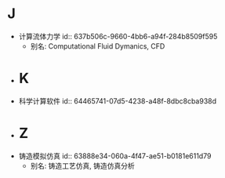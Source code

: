 # J
- 计算流体力学
  id:: 637b506c-9660-4bb6-a94f-284b8509f595
	- 别名: Computational Fluid Dymanics, CFD
- # K
- 科学计算软件
  id:: 64465741-07d5-4238-a48f-8dbc8cba938d
- # Z
- 铸造模拟仿真
  id:: 63888e34-060a-4f47-ae51-b0181e611d79
	- 别名: 铸造工艺仿真, 铸造仿真分析
